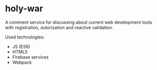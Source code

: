 # holy-war
A comment service for discussing about current web development tools with registration, autorization and reactive validation.

Used technologies:
- JS (ES6)
- HTML5
- Firebase services
- Webpack
